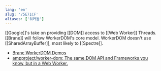 ```yaml
---
lang: 'en'
slug: '/5E71CF'
aliases: ['워커돔']
---
```


[[Google]]'s take on providing [[DOM]] access to [[Web Worker]] Threads.
[[Brane]] will follow WorkerDOM's core model.
WorkerDOM doesn't use [[SharedArrayBuffer]], most likely to [[Spectre]].

- [Brane WorkerDOM Demos](https://brane.vercel.app/)
- [ampproject/worker-dom: The same DOM API and Frameworks you know, but in a Web Worker.](https://github.com/ampproject/worker-dom/)
